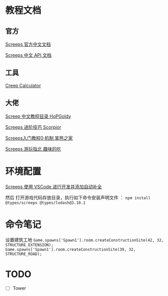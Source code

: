 # 教程文档

## 官方

[Screeps 官方中文文档](https://screeps-cn.gitee.io/index.html)

[Screeps 中文 API 文档](https://screeps-cn.gitee.io/api/)

## 工具
[Creep Calculator](https://screepspl.us/services/creep-calculator/)

## 大佬

[Screep 中文教程目录 HoPGoldy](https://www.jianshu.com/p/5431cb7f42d3)

[Screeps 进阶技巧 Scorpior](https://zhuanlan.zhihu.com/p/104412058)

[Screeps入门教程0·机制 笨熊之家](https://twodam.net/Tutorial-for-Screeps-0)

[Screeps 游玩指北 趣味的吃](https://www.jianshu.com/p/9c4425531cc7)

# 环境配置

[Screeps 使用 VSCode 进行开发并添加自动补全](https://www.jianshu.com/p/5603d0c486b1)

然后 打开游戏代码存放目录，执行如下命令安装声明文件 ：
`npm install @types/screeps @types/lodash@3.10.1`

# 命令笔记
设置建筑工地
`Game.spawns['Spawn1'].room.createConstructionSite(42, 32, STRUCTURE_EXTENSION);`
`Game.spawns['Spawn1'].room.createConstructionSite(39, 32, STRUCTURE_ROAD);`

# TODO

- [ ] Tower